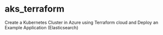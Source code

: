 # aks_terraform
Create a Kubernetes Cluster in Azure using Terraform cloud and Deploy an Example Application (Elasticsearch)

